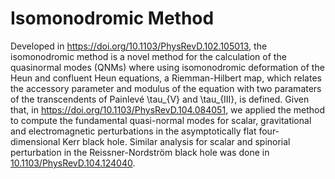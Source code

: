 # Isomonodromic Method

Developed in https://doi.org/10.1103/PhysRevD.102.105013, the isomonodromic method is a novel method for the calculation of the quasinormal modes (QNMs) where using isomonodromic deformation of the Heun and confluent Heun equations, a Riemman-Hilbert map, which relates the accessory parameter and modulus of the equation with two paramaters of the transcendents of Painlevé \tau_{V} and \tau_{III}, is defined. Given that, in https://doi.org/10.1103/PhysRevD.104.084051, we applied the method to compute the fundamental quasi-normal modes for scalar, gravitational and electromagnetic perturbations in the asymptotically flat four-dimensional Kerr black hole. Similar analysis for scalar and spinorial perturbation in the Reissner-Nordström black hole was done in [10.1103/PhysRevD.104.124040](https://doi.org/10.1103/PhysRevD.104.124040).

